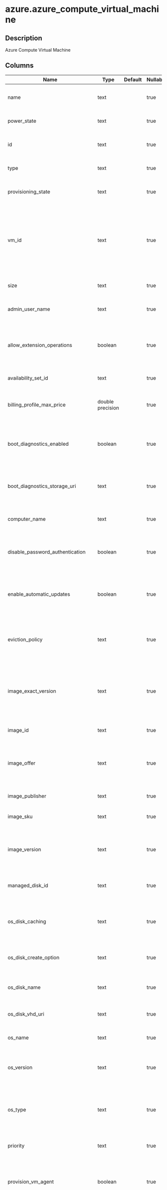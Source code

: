 # azure.azure_compute_virtual_machine

## Description

Azure Compute Virtual Machine

## Columns

| Name | Type | Default | Nullable | Children | Parents | Comment |
| ---- | ---- | ------- | -------- | -------- | ------- | ------- |
| name | text |  | true |  |  | The friendly name that identifies the virtual machine. |
| power_state | text |  | true |  |  | Specifies the power state of the vm. |
| id | text |  | true |  |  | The unique id identifying the resource in subscription. |
| type | text |  | true |  |  | The type of the resource in Azure. |
| provisioning_state | text |  | true |  |  | The virtual machine provisioning state. |
| vm_id | text |  | true |  |  | Specifies an unique ID for VM, which is a 128-bits identifier that is encoded and stored in all Azure IaaS VMs SMBIOS and can be read using platform BIOS commands. |
| size | text |  | true |  |  | Specifies the size of the virtual machine. |
| admin_user_name | text |  | true |  |  | Specifies the name of the administrator account. |
| allow_extension_operations | boolean |  | true |  |  | Specifies whether extension operations should be allowed on the virtual machine. |
| availability_set_id | text |  | true |  |  | Specifies the ID of the availability set. |
| billing_profile_max_price | double precision |  | true |  |  | Specifies the maximum price you are willing to pay for a Azure Spot VM/VMSS. |
| boot_diagnostics_enabled | boolean |  | true |  |  | Specifies whether boot diagnostics should be enabled on the Virtual Machine, or not. |
| boot_diagnostics_storage_uri | text |  | true |  |  | Contains the Uri of the storage account to use for placing the console output and screenshot. |
| computer_name | text |  | true |  |  | Specifies the host OS name of the virtual machine. |
| disable_password_authentication | boolean |  | true |  |  | Specifies whether password authentication should be disabled. |
| enable_automatic_updates | boolean |  | true |  |  | Indicates whether automatic updates is enabled for the windows virtual machine. |
| eviction_policy | text |  | true |  |  | Specifies the eviction policy for the Azure Spot virtual machine and Azure Spot scale set. |
| image_exact_version | text |  | true |  |  | Specifies in decimal numbers, the version of platform image or marketplace image used to create the virtual machine. |
| image_id | text |  | true |  |  | Specifies the ID of the image to use. |
| image_offer | text |  | true |  |  | Specifies the offer of the platform image or marketplace image used to create the virtual machine. |
| image_publisher | text |  | true |  |  | Specifies the publisher of the image to use. |
| image_sku | text |  | true |  |  | Specifies the sku of the image to use. |
| image_version | text |  | true |  |  | Specifies the version of the platform image or marketplace image used to create the virtual machine. |
| managed_disk_id | text |  | true |  |  | Specifies the ID of the managed disk used by the virtual machine. |
| os_disk_caching | text |  | true |  |  | Specifies the caching requirements of the operating system disk used by the virtual machine. |
| os_disk_create_option | text |  | true |  |  | Specifies how the virtual machine should be created. |
| os_disk_name | text |  | true |  |  | Specifies the name of the operating system disk used by the virtual machine. |
| os_disk_vhd_uri | text |  | true |  |  | Specifies the virtual hard disk's uri. |
| os_name | text |  | true |  |  | The Operating System running on the virtual machine. |
| os_version | text |  | true |  |  | The version of Operating System running on the virtual machine. |
| os_type | text |  | true |  |  | Specifies the type of the OS that is included in the disk if creating a VM from user-image or a specialized VHD. |
| priority | text |  | true |  |  | Specifies the priority for the virtual machine. |
| provision_vm_agent | boolean |  | true |  |  | Specifies whether virtual machine agent should be provisioned on the virtual machine for linux configuration. |
| provision_vm_agent_windows | boolean |  | true |  |  | Specifies whether virtual machine agent should be provisioned on the virtual machine for windows configuration. |
| require_guest_provision_signal | boolean |  | true |  |  | Specifies whether the guest provision signal is required to infer provision success of the virtual machine. |
| ultra_ssd_enabled | boolean |  | true |  |  | Specifies whether managed disks with storage account type UltraSSD_LRS can be added to a virtual machine or virtual machine scale set, or not. |
| time_zone | text |  | true |  |  | Specifies the time zone of the virtual machine. |
| additional_unattend_content | jsonb |  | true |  |  | Specifies additional base-64 encoded XML formatted information that can be included in the Unattend.xml file, which is used by windows setup. |
| data_disks | jsonb |  | true |  |  | A list of parameters that are used to add a data disk to a virtual machine. |
| linux_configuration_ssh_public_keys | jsonb |  | true |  |  | A list of ssh key configuration for a Linux OS |
| network_interfaces | jsonb |  | true |  |  | A list of resource Ids for the network interfaces associated with the virtual machine. |
| patch_settings | jsonb |  | true |  |  | Specifies settings related to in-guest patching (KBs). |
| private_ips | jsonb |  | true |  |  | An array of private ip addesses associated with the vm. |
| public_ips | jsonb |  | true |  |  | An array of public ip addesses associated with the vm. |
| secrets | jsonb |  | true |  |  | A list of certificates that should be installed onto the virtual machine. |
| statuses | jsonb |  | true |  |  | Specifies the resource status information. |
| extensions | jsonb |  | true |  |  | Specifies the details of VM Extensions. |
| extensions_settings | jsonb |  | true |  |  | Specifies the details of VM Extensions settings map. |
| guest_configuration_assignments | jsonb |  | true |  |  | Guest configuration assignments for a virtual machine. |
| identity | jsonb |  | true |  |  | The identity of the virtual machine, if configured. |
| security_profile | jsonb |  | true |  |  | Specifies the security related profile settings for the virtual machine. |
| win_rm | jsonb |  | true |  |  | Specifies the windows remote management listeners. This enables remote windows powershell. |
| zones | jsonb |  | true |  |  | A list of virtual machine zones. |
| title | text |  | true |  |  | Title of the resource. |
| tags | jsonb |  | true |  |  | A map of tags for the resource. |
| akas | jsonb |  | true |  |  | Array of globally unique identifier strings (also known as) for the resource. |
| region | text |  | true |  |  | The Azure region/location in which the resource is located. |
| resource_group | text |  | true |  |  | The resource group which holds this resource. |
| cloud_environment | text |  | true |  |  | The Azure Cloud Environment. |
| subscription_id | text |  | true |  |  | The Azure Subscription ID in which the resource is located. |
| og_account_id | text |  | true |  |  | The Platform Account ID in which the resource is located. |
| og_resource_id | text |  | true |  |  | The unique ID of the resource in opengovernance. |
| kaytu_metadata | text |  | true |  |  | Platform Metadata of the Azure resource. |
| kaytu_description | jsonb |  | true |  |  | The full model description of the resource |
| sp_connection_name | text |  | true |  |  | Steampipe connection name. |
| sp_ctx | jsonb |  | true |  |  | Steampipe context in JSON form. |
| _ctx | jsonb |  | true |  |  | Steampipe context in JSON form. |

## Relations

![er](azure.azure_compute_virtual_machine.svg)

---

> Generated by [tbls](https://github.com/k1LoW/tbls)
